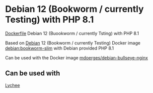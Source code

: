 # Debian 12 (Bookworm / currently Testing) with PHP 8.1
[Dockerfile](https://github.com/mdoerges/debian-bookworm-php81/blob/master/Dockerfile) Debian 12 (Buookworm / currently Tsting) with PHP 8.1

Based on [Debian](https://hub.docker.com/_/debian) 12 (Bookworm / currently Testing) Docker image [debian:bookworm-slim](https://github.com/debuerreotype/docker-debian-artifacts/blob/de5fb2efd50a009baa2aaccd2b7874ec728bd7a9/bookworm/slim/Dockerfile) with Debian provided PHP 8.1

Can be used with the Docker image [mdoerges/debian-bullseye-nginx](https://hub.docker.com/r/mdoerges/debian-bullseye-nginx)

## Can be used with
[Lychee](https://github.com/LycheeOrg/Lychee/)
